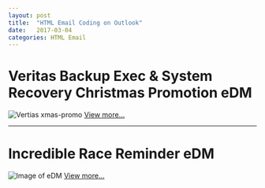 ```yaml
---
layout: post
title:  "HTML Email Coding on Outlook"
date:   2017-03-04
categories: HTML Email
---
```


# Veritas Backup Exec & System Recovery Christmas Promotion eDM

![Vertias xmas-promo](https://raw.githubusercontent.com/gbjack/gbjack.github.io/master/assets/images/veritas-xmas-promo.png)
[View more...](https://goo.gl/wywfJ0)


---


# Incredible Race Reminder eDM

![Image of eDM](https://raw.githubusercontent.com/gbjack/gbjack.github.io/master/assets/images/amazing-race.png)
[View more...](https://goo.gl/KztoIN)
